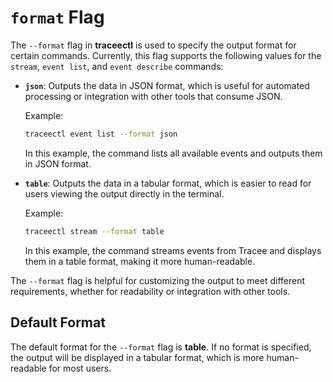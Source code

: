 # `format` Flag

The `--format` flag in **traceectl** is used to specify the output format for certain commands. Currently, this flag supports the following values for the `stream`, `event list`, and `event describe` commands:

- **`json`**: Outputs the data in JSON format, which is useful for automated processing or integration with other tools that consume JSON.
  
  Example:

  ```sh
  traceectl event list --format json
  ```

  In this example, the command lists all available events and outputs them in JSON format.

- **`table`**: Outputs the data in a tabular format, which is easier to read for users viewing the output directly in the terminal.
  
  Example:
  
  ```sh
  traceectl stream --format table
  ```

  In this example, the command streams events from Tracee and displays them in a table format, making it more human-readable.

The `--format` flag is helpful for customizing the output to meet different requirements, whether for readability or integration with other tools.

## Default Format

The default format for the `--format` flag is **table**. If no format is specified, the output will be displayed in a tabular format, which is more human-readable for most users.

